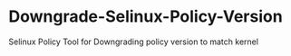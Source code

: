 # Downgrade-Selinux-Policy-Version
Selinux Policy Tool for Downgrading policy version to match kernel
